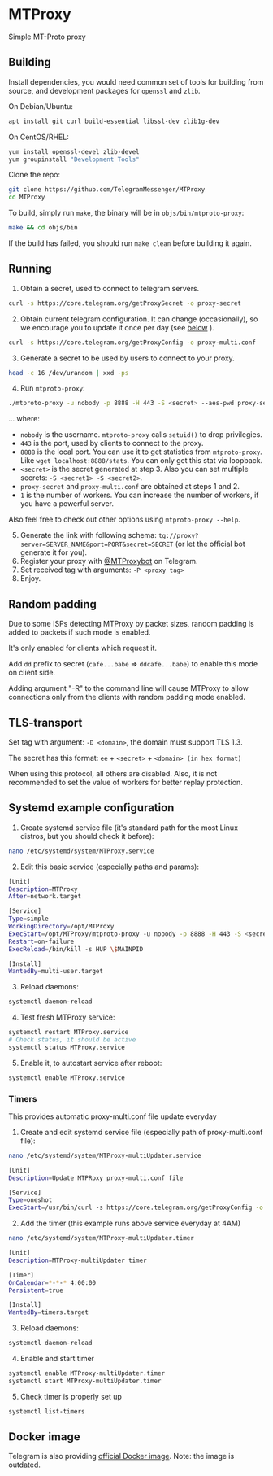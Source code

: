 # MTProxy
Simple MT-Proto proxy

## Building
Install dependencies, you would need common set of tools for building from source, and development packages for `openssl` and `zlib`.

On Debian/Ubuntu:
```bash
apt install git curl build-essential libssl-dev zlib1g-dev
```
On CentOS/RHEL:
```bash
yum install openssl-devel zlib-devel
yum groupinstall "Development Tools"
```

Clone the repo:
```bash
git clone https://github.com/TelegramMessenger/MTProxy
cd MTProxy
```

To build, simply run `make`, the binary will be in `objs/bin/mtproto-proxy`:

```bash
make && cd objs/bin
```

If the build has failed, you should run `make clean` before building it again.

## Running
1. Obtain a secret, used to connect to telegram servers.
```bash
curl -s https://core.telegram.org/getProxySecret -o proxy-secret
```
2. Obtain current telegram configuration. It can change (occasionally), so we encourage you to update it once per day (see [below](#Timers) ).
```bash
curl -s https://core.telegram.org/getProxyConfig -o proxy-multi.conf
```
3. Generate a secret to be used by users to connect to your proxy.
```bash
head -c 16 /dev/urandom | xxd -ps
```
4. Run `mtproto-proxy`:
```bash
./mtproto-proxy -u nobody -p 8888 -H 443 -S <secret> --aes-pwd proxy-secret proxy-multi.conf -M 1
```
... where:
- `nobody` is the username. `mtproto-proxy` calls `setuid()` to drop privilegies.
- `443` is the port, used by clients to connect to the proxy.
- `8888` is the local port. You can use it to get statistics from `mtproto-proxy`. Like `wget localhost:8888/stats`. You can only get this stat via loopback.
- `<secret>` is the secret generated at step 3. Also you can set multiple secrets: `-S <secret1> -S <secret2>`.
- `proxy-secret` and `proxy-multi.conf` are obtained at steps 1 and 2.
- `1` is the number of workers. You can increase the number of workers, if you have a powerful server.

Also feel free to check out other options using `mtproto-proxy --help`.

5. Generate the link with following schema: `tg://proxy?server=SERVER_NAME&port=PORT&secret=SECRET` (or let the official bot generate it for you).
6. Register your proxy with [@MTProxybot](https://t.me/MTProxybot) on Telegram.
7. Set received tag with arguments: `-P <proxy tag>`
8. Enjoy.

## Random padding
Due to some ISPs detecting MTProxy by packet sizes, random padding is
added to packets if such mode is enabled.

It's only enabled for clients which request it.

Add `dd` prefix to secret (`cafe...babe` => `ddcafe...babe`) to enable
this mode on client side.

Adding argument "-R" to the command line will cause MTProxy to allow connections only from the clients with random padding mode enabled.

## TLS-transport
Set tag with argument: `-D <domain>`, the domain must support TLS 1.3.

The secret has this format: `ee` + `<secret>` + `<domain> (in hex format)`

When using this protocol, all others are disabled. Also, it is not recommended to set the value of workers for better replay protection.

## Systemd example configuration
1. Create systemd service file (it's standard path for the most Linux distros, but you should check it before):
```bash
nano /etc/systemd/system/MTProxy.service
```
2. Edit this basic service (especially paths and params):
```bash
[Unit]
Description=MTProxy
After=network.target

[Service]
Type=simple
WorkingDirectory=/opt/MTProxy
ExecStart=/opt/MTProxy/mtproto-proxy -u nobody -p 8888 -H 443 -S <secret> -P <proxy tag> <other params>
Restart=on-failure
ExecReload=/bin/kill -s HUP \$MAINPID

[Install]
WantedBy=multi-user.target
```
3. Reload daemons:
```bash
systemctl daemon-reload
```
4. Test fresh MTProxy service:
```bash
systemctl restart MTProxy.service
# Check status, it should be active
systemctl status MTProxy.service
```
5. Enable it, to autostart service after reboot:
```bash
systemctl enable MTProxy.service
```
### Timers

This provides automatic proxy-multi.conf file update everyday

1. Create and edit systemd service file (especially path of proxy-multi.conf file):
```bash
nano /etc/systemd/system/MTProxy-multiUpdater.service
```

```bash
[Unit]
Description=Update MTPRoxy proxy-multi.conf file

[Service]
Type=oneshot
ExecStart=/usr/bin/curl -s https://core.telegram.org/getProxyConfig -o /opt/MTProxy/proxy-multi.conf
```
2. Add the timer (this example runs above service everyday at 4AM)
```bash
nano /etc/systemd/system/MTProxy-multiUpdater.timer
```

```bash
[Unit]
Description=MTProxy-multiUpdater timer

[Timer]
OnCalendar=*-*-* 4:00:00
Persistent=true

[Install]
WantedBy=timers.target
```
3. Reload daemons:
```bash
systemctl daemon-reload
```
4. Enable and start timer
```bash
systemctl enable MTProxy-multiUpdater.timer
systemctl start MTProxy-multiUpdater.timer
```
5. Check timer is properly set up
```bash
systemctl list-timers
```

## Docker image
Telegram is also providing [official Docker image](https://hub.docker.com/r/telegrammessenger/proxy/).
Note: the image is outdated.
